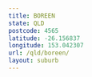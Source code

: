 ```yaml
---
title: BOREEN
state: QLD
postcode: 4565
latitude: -26.156837
longitude: 153.042307
url: /qld/boreen/
layout: suburb
---
```

